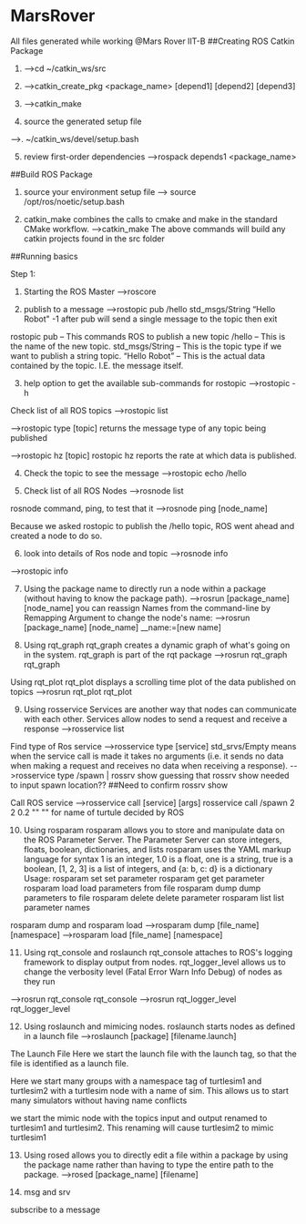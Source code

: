 # MarsRover
All files generated while working @Mars Rover IIT-B
##Creating ROS Catkin Package
1. -->cd ~/catkin_ws/src

2. -->catkin_create_pkg <package_name> [depend1] [depend2] [depend3]

3. -->catkin_make

4. source the generated setup file

-->. ~/catkin_ws/devel/setup.bash

5. review  first-order dependencies
-->rospack depends1 <package_name>

##Build ROS Package
1. source your environment setup file
--> source /opt/ros/noetic/setup.bash

2. catkin_make combines the calls to cmake and make in the standard CMake workflow.
-->catkin_make
The above commands will build any catkin projects found in the src folder


##Running basics


Step 1:
 1. Starting the ROS Master 
-->roscore
 
2. publish  to a message
-->rostopic pub /hello std_msgs/String “Hello Robot"
-1 after pub  will send a single message to the topic then exit

rostopic pub – This commands ROS to publish a new topic
/hello – This is the name of the new topic.
std_msgs/String – This is the topic type if we want to publish a string topic.
“Hello Robot” – This is the actual data contained by the topic. I.E. the message itself.


3. help option to get the available sub-commands for rostopic 
-->rostopic -h

Check list of all ROS topics
-->rostopic list

-->rostopic type [topic]
returns the message type of any topic being published

-->rostopic hz [topic]
rostopic hz reports the rate at which data is published. 

4. Check the topic to see the message
-->rostopic echo /hello

5. Check list of all ROS Nodes
-->rosnode list

rosnode command, ping, to test that it
-->rosnode ping [node_name]

Because we asked rostopic to publish the /hello topic, ROS went ahead and created a node to do so.

6. look into details of Ros node and topic
-->rosnode info <Name of the concerned node>

-->rostopic info <Name of the concerned topic>

7. Using the package name to directly run a node within a package (without having to know the package path). 
-->rosrun [package_name] [node_name]
you can reassign Names from the command-line by Remapping Argument to change the node's name:
-->rosrun [package_name] [node_name] __name:=[new name]

8. Using rqt_graph
rqt_graph creates a dynamic graph of what's going on in the system. rqt_graph is part of the rqt package
-->rosrun rqt_graph rqt_graph

Using rqt_plot
rqt_plot displays a scrolling time plot of the data published on topics
-->rosrun rqt_plot rqt_plot

9. Using rosservice
Services are another way that nodes can communicate with each other. Services allow nodes to send a request and receive a response
-->rosservice list

Find type of Ros service
-->rosservice type [service]
std_srvs/Empty means when the service call is made it takes no arguments (i.e. it sends no data when making a request and receives no data when receiving a response).
-->rosservice type /spawn | rossrv show
guessing that rossrv show needed to input spawn location??
##Need to confirm  rossrv show

Call ROS service
-->rosservice call [service] [args]
rosservice call /spawn 2 2 0.2 ""
"" for name of turtule decided by ROS

10. Using rosparam
rosparam allows you to store and manipulate data on the ROS Parameter Server. The Parameter Server can store integers, floats, boolean, dictionaries, and lists
rosparam uses the YAML markup language for syntax
1 is an integer, 
1.0 is a float, 
one is a string, 
true is a boolean, 
[1, 2, 3] is a list of integers, and 
{a: b, c: d} is a dictionary
Usage:
rosparam set            set parameter
rosparam get            get parameter
rosparam load           load parameters from file
rosparam dump           dump parameters to file
rosparam delete         delete parameter
rosparam list           list parameter names

rosparam dump and rosparam load
-->rosparam dump [file_name] [namespace]
-->rosparam load [file_name] [namespace]

11. Using rqt_console and roslaunch
rqt_console attaches to ROS's logging framework to display output from nodes. rqt_logger_level allows us to change the verbosity level (Fatal
Error
Warn
Info
Debug) of nodes as they run

-->rosrun rqt_console rqt_console
-->rosrun rqt_logger_level rqt_logger_level

12. Using roslaunch and mimicing nodes.
roslaunch starts nodes as defined in a launch file
-->roslaunch [package] [filename.launch]

The Launch File
<launch>
Here we start the launch file with the launch tag, so that the file is identified as a launch file. 

<group ns="turtlesim1">
    <node pkg="turtlesim" name="sim" type="turtlesim_node"/>
</group>
Here we start many groups with a namespace tag of turtlesim1 and turtlesim2 with a turtlesim node with a name of sim. This allows us to start many simulators without having name conflicts

 <node pkg="turtlesim" name="mimic" type="mimic">
  <remap from="input" to="turtlesim1/turtle1"/>
  <remap from="output" to="turtlesim2/turtle1"/>
 </node>

we start the mimic node with the topics input and output renamed to turtlesim1 and turtlesim2. This renaming will cause turtlesim2 to mimic turtlesim1

13. Using rosed
allows you to directly edit a file within a package by using the package name rather than having to type the entire path to the package. 
-->rosed [package_name] [filename]

14. msg and srv
























subscribe to a message



























































